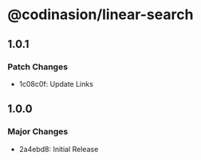 # @codinasion/linear-search

## 1.0.1

### Patch Changes

- 1c08c0f: Update Links

## 1.0.0

### Major Changes

- 2a4ebd8: Initial Release
